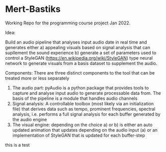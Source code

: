 # Mert-Bastiks
Working Repo for the programming course project Jan 2022.

Idea: 

Build an audio pipeline that analyses input audio date in real time and generates either
a) appealing visuals based on signal analysis that can supllement the sound experience
b) generate a set of parameters used to control a StyleGAN (https://en.wikipedia.org/wiki/StyleGAN) type neural network to generate visuals from a basis dataset to supplement the audio.


Components:
There are three distinct components to the tool that can be treated more or less separately

1) The audio part: pyAudio is a python package that provides tools to capture and analyse input audio to generate processable data from. The basis of the pipeline is a module that handles audio channels 
2) Signal analysis: A controllable toolbox (most likely via an initialization file) that derives data such as tempo, prominent frequencies, spectral analysis, i.e. performs a full signal analysis for each buffer generated by the audio engine
3) The visual engine: depending on the choice a) or b) is either an auto updated animation that updates depending on the audio input (a) or an implementation of StyleGAN that is updated for each buffer-step

this is a test
